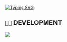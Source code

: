 [![Typing SVG](https://readme-typing-svg.demolab.com?font=Fira+Code&duration=3000&pause=500&color=00F706&vCenter=true&random=false&width=435&lines=name%3A+0dxplt;age%3A+19+-+country%3A+Italy;job%3A+%2F+-+studying+computer+science)](https://git.io/typing-svg)

## `👨‍💻` DEVELOPMENT
[![](https://skillicons.dev/icons?i=c,cpp,python,bash,powershell,visualstudio,vscode,kali,windows,dart,bots,mysql,php,nextjs,js)](https://skillicons.dev)
